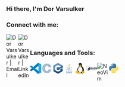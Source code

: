 ### Hi there, I'm Dor Varsulker 

### Connect with me:

<a href = "mailto: dvarsul@gmail.com">
<img align="left" alt="Dor Varsulker | Email" width="32px" src="https://cdn.jsdelivr.net/npm/simple-icons@v3/icons/gmail.svg" /></a>

<a href="[https://www.linkedin.com/in/arik-skigin/](https://www.linkedin.com/in/dor-varsulker-91153b1b0/)">
<img align="left" alt="Dor Varsulker | LinkedIn" width="32px" src="https://cdn.jsdelivr.net/npm/simple-icons@v3/icons/linkedin.svg" />
</a>



<br />

### Languages and Tools:

<img align="left" alt="Visual Studio Code" width="30px" src="https://raw.githubusercontent.com/github/explore/80688e429a7d4ef2fca1e82350fe8e3517d3494d/topics/visual-studio-code/visual-studio-code.png" />  
<img align="left" alt="C" width="30px" src="https://raw.githubusercontent.com/github/explore/80688e429a7d4ef2fca1e82350fe8e3517d3494d/topics/c/c.png" />  
<img align="left" alt="C++" width="30px" src="https://raw.githubusercontent.com/github/explore/80688e429a7d4ef2fca1e82350fe8e3517d3494d/topics/cpp/cpp.png" /> 
<img align="left" alt="Java" width="30px" src="https://raw.githubusercontent.com/github/explore/master/topics/java/java.png" /> 
<img align="left" alt="Linux" width="30px" src="https://raw.githubusercontent.com/github/explore/master/topics/linux/linux.png" /> 
<img align="left" alt="Bash" width="30px" src="https://raw.githubusercontent.com/github/explore/master/topics/bash/bash.png" />   
<img align="left" alt="NeoVim" width="30px" src="http://user-images.githubusercontent.com/28633984/66519056-2e840c80-eaef-11e9-8670-c767213c26ba.png" />



<img align="left" alt="Python" width="30px" src="https://raw.githubusercontent.com/github/explore/master/topics/python/python.png" />   

